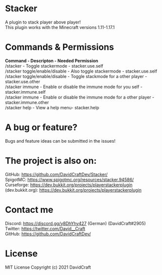 # Stacker

A plugin to stack player above player! <br/>
This plugin works with the Minecraft versions 1.11-1.17.1

# Commands & Permissions

**Command - Descripton - Needed Permission** <br/>
/stacker - Toggle stackermode - stacker.use.self <br/>
/stacker toggle/enable/disable - Also toggle stackermode - stacker.use.self <br/>
/stacker toggle/enable/disable <player> - Toggle stackmode for a other player - stacker.use.other <br/>
/stacker immune - Enable or disable the immune mode for you self - stacker.immune.self <br/>
/stacker immune <player> - Enable or disable the immune mode for a other player - stacker.immune.other <br/>
/stacker help - View a help menu- stacker.help

# A bug or feature?

Bugs and feature ideas can be submitted in the issues!

# The project is also on: 
 
GitHub: https://github.com/DavidCraftDev/Stacker/ <br/>
SpigotMC: https://www.spigotmc.org/resources/stacker.94586/ <br/>
Curseforge: https://dev.bukkit.org/projects/playerstackerplugin <br/>
(dev.bukkit.org): https://dev.bukkit.org/projects/playerstackerplugin <br/>
 
# Contact me

Discord: https://discord.gg/y8DhYhv427 (German) (DavidCraft#2905) <br/>
Twitter: https://twitter.com/David__Craft <br/>
GitHub: https://github.com/DavidCraftDev/

# License 
  
MIT License Copyright (c) 2021 DavidCraft
